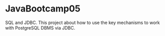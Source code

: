 # JavaBootcamp05
SQL and JDBC. This project about how to use the key mechanisms to work with PostgreSQL DBMS via JDBC.

